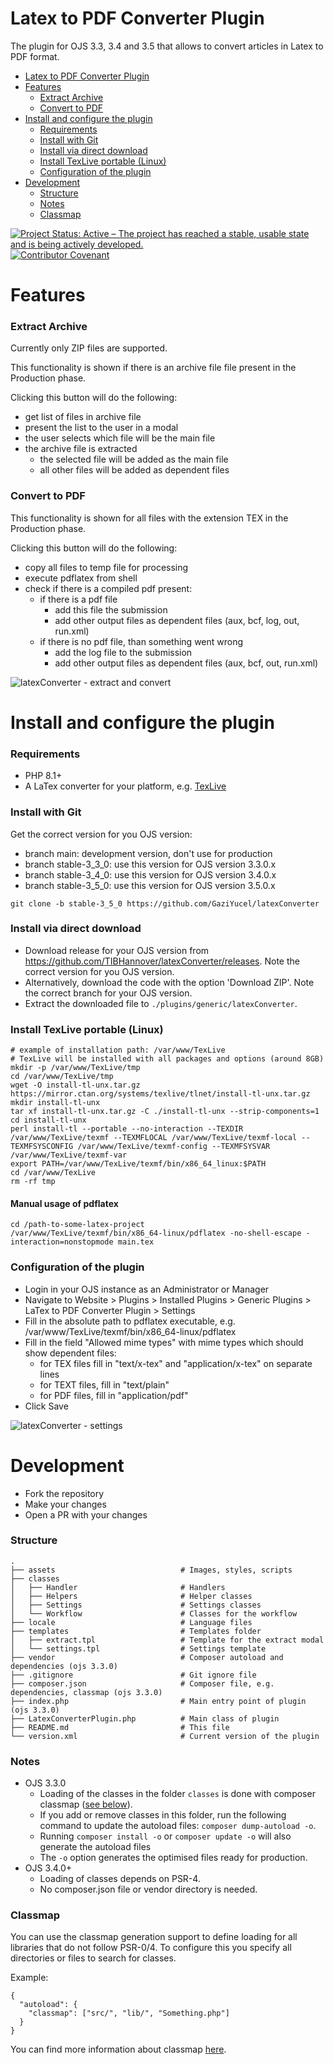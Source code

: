 # Latex to PDF Converter Plugin

The plugin for OJS 3.3, 3.4 and 3.5 that allows to convert articles in Latex to PDF format.

- [Latex to PDF Converter Plugin](#latex-to-pdf-converter-plugin)
- [Features](#features)
    - [Extract Archive](#extract-archive)
    - [Convert to PDF](#convert-to-pdf)
- [Install and configure the plugin](#install-and-configure-the-plugin)
    - [Requirements](#requirements)
    - [Install with Git](#install-with-git)
    - [Install via direct download](#install-via-direct-download)
    - [Install TexLive portable  (Linux)](#install-texlive-portable-linux)
    - [Configuration of the plugin](#configuration-of-the-plugin)
- [Development](#development)
    - [Structure](#structure)
    - [Notes](#notes)
    - [Classmap](#classmap)

[![Project Status: Active – The project has reached a stable, usable state and is being actively developed.](https://www.repostatus.org/badges/latest/active.svg)](https://www.repostatus.org/#active)
[![Contributor Covenant](https://img.shields.io/badge/Contributor%20Covenant-2.1-4baaaa.svg)](code_of_conduct.md)

# Features

### Extract Archive

Currently only ZIP files are supported.

This functionality is shown if there is an archive file file present in the Production phase.

Clicking this button will do the following:

- get list of files in archive file
- present the list to the user in a modal
- the user selects which file will be the main file
- the archive file is extracted
    - the selected file will be added as the main file
    - all other files will be added as dependent files

### Convert to PDF

This functionality is shown for all files with the extension TEX in the Production phase.

Clicking this button will do the following:

- copy all files to temp file for processing
- execute pdflatex from shell
- check if there is a compiled pdf present:
    - if there is a pdf file
        - add this file the submission
        - add other output files as dependent files (aux, bcf, log, out, run.xml)
    - if there is no pdf file, than something went wrong
        - add the log file to the submission
        - add other output files as dependent files (aux, bcf, out, run.xml)

![latexConverter - extract and convert](.project/images/latexConverter-extract-convert.gif)

# Install and configure the plugin

### Requirements

- PHP 8.1+
- A LaTex converter for your platform, e.g. [TexLive](https://tug.org/texlive)

### Install with Git

Get the correct version for you OJS version:

- branch main: development version, don't use for production
- branch stable-3_3_0: use this version for OJS version 3.3.0.x
- branch stable-3_4_0: use this version for OJS version 3.4.0.x
- branch stable-3_5_0: use this version for OJS version 3.5.0.x

```shell
git clone -b stable-3_5_0 https://github.com/GaziYucel/latexConverter
```

### Install via direct download

- Download release for your OJS version from https://github.com/TIBHannover/latexConverter/releases. Note the correct
  version for you OJS version.
- Alternatively, download the code with the option 'Download ZIP'. Note the correct branch for your OJS version.
- Extract the downloaded file to `./plugins/generic/latexConverter`.

### Install TexLive portable (Linux)

```shell
# example of installation path: /var/www/TexLive
# TexLive will be installed with all packages and options (around 8GB)
mkdir -p /var/www/TexLive/tmp
cd /var/www/TexLive/tmp
wget -O install-tl-unx.tar.gz https://mirror.ctan.org/systems/texlive/tlnet/install-tl-unx.tar.gz
mkdir install-tl-unx
tar xf install-tl-unx.tar.gz -C ./install-tl-unx --strip-components=1
cd install-tl-unx
perl install-tl --portable --no-interaction --TEXDIR /var/www/TexLive/texmf --TEXMFLOCAL /var/www/TexLive/texmf-local --TEXMFSYSCONFIG /var/www/TexLive/texmf-config --TEXMFSYSVAR /var/www/TexLive/texmf-var
export PATH=/var/www/TexLive/texmf/bin/x86_64_linux:$PATH
cd /var/www/TexLive
rm -rf tmp
```

#### Manual usage of pdflatex

```shell
cd /path-to-some-latex-project
/var/www/TexLive/texmf/bin/x86_64-linux/pdflatex -no-shell-escape -interaction=nonstopmode main.tex
```

### Configuration of the plugin

- Login in your OJS instance as an Administrator or Manager
- Navigate to Website > Plugins > Installed Plugins > Generic Plugins > LaTex to PDF Converter Plugin > Settings
- Fill in the absolute path to pdflatex executable, e.g. /var/www/TexLive/texmf/bin/x86_64-linux/pdflatex
- Fill in the field "Allowed mime types" with mime types which should show dependent files:
    - for TEX files fill in "text/x-tex" and "application/x-tex" on separate lines
    - for TEXT files, fill in "text/plain"
    - for PDF files, fill in "application/pdf"
- Click Save

![latexConverter - settings](.project/images/latexConverter-settings.gif)

# Development

- Fork the repository
- Make your changes
- Open a PR with your changes

### Structure

    .
    ├── assets                            # Images, styles, scripts
    ├── classes
    │   ├── Handler                       # Handlers
    │   ├── Helpers                       # Helper classes
    │   ├── Settings                      # Settings classes
    │   └── Workflow                      # Classes for the workflow
    ├── locale                            # Language files
    ├── templates                         # Templates folder
    │   ├── extract.tpl                   # Template for the extract modal
    │   └── settings.tpl                  # Settings template
    ├── vendor                            # Composer autoload and dependencies (ojs 3.3.0)
    ├── .gitignore                        # Git ignore file
    ├── composer.json                     # Composer file, e.g. dependencies, classmap (ojs 3.3.0)
    ├── index.php                         # Main entry point of plugin (ojs 3.3.0)
    ├── LatexConverterPlugin.php          # Main class of plugin
    ├── README.md                         # This file
    └── version.xml                       # Current version of the plugin

### Notes

- OJS 3.3.0
    - Loading of the classes in the folder `classes` is done with composer classmap ([see below](#classmap)).
    - If you add or remove classes in this folder, run the following command to update the autoload
      files: `composer dump-autoload -o`.
    - Running `composer install -o` or `composer update -o` will also generate the autoload files
    - The `-o` option generates the optimised files ready for production.
- OJS 3.4.0+
    - Loading of classes depends on PSR-4.
    - No composer.json file or vendor directory is needed.

### Classmap

You can use the classmap generation support to define loading for all libraries that do not follow PSR-0/4. To
configure this you specify all directories or files to search for classes.

Example:

```
{ 
  "autoload": {
    "classmap": ["src/", "lib/", "Something.php"]
  }
}
```

You can find more information about classmap [here](https://getcomposer.org/doc/04-schema.md#classmap).
